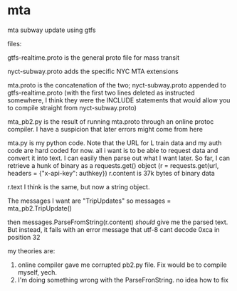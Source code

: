 # mta
mta subway update using gtfs

files:

gtfs-realtime.proto is the general proto file for mass transit

nyct-subway.proto adds the specific NYC MTA extensions

mta.proto is the concatenation of the two; nyct-subway.proto appended to gtfs-realtime.proto 
(with the first two lines deleted as instructed somewhere, I think they were the INCLUDE statements that would allow you to compile 
straight from nyct-subway.proto)

mta_pb2.py is the result of running mta.proto through an online protoc compiler.  I have a suspicion that later errors might come from here

mta.py is my python code. Note that the URL for L train data and my auth code are hard coded for now. all i want  is to be able to request data and convert it into text. I can easily then parse out what I want later. 
So far, I can retrieve a hunk of binary as a requests.get() object  (r = requests.get(url, headers = {"x-api-key": authkey})
r.content is 37k bytes of binary data

r.text I think is the same, but now a string object.

The messages I want are   "TripUpdates"
so messages = mta_pb2.TripUpdate()

then messages.ParseFromString(r.content) *should* give me the parsed text.
But instead, it fails with an error message that utf-8 cant decode 0xca in position 32

my theories are:
1) online compiler gave me corrupted pb2.py file. Fix would be to compile myself, yech.
2) I'm doing something wrong with the ParseFronString. no idea how to fix





